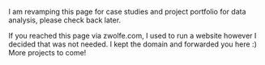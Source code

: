 I am revamping this page for case studies and project portfolio for data analysis, please check back later.

If you reached this page via zwolfe.com, I used to run a website however I decided that was not needed. I kept the domain and forwarded you here :) More projects to come!

<!---
zwolfe21/zwolfe21 is a ✨ special ✨ repository because its `README.md` (this file) appears on your GitHub profile.
You can click the Preview link to take a look at your changes.
--->
